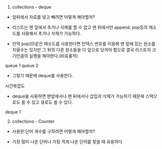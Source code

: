 1. collections - deque
- 앞뒤에서 자료를 넣고 빼려면 어떻게 해야할까?

 - 리스트는 맨 앞에서 추가나 삭제를 할 수 없고 맨 뒤에서만 append, pop등의 메소드를 사용해서 추가나 삭제가 가능하다.

- 만약 pop(0)같은 메소드를 사용한다면 인덱스 번호를 이용해 맨 앞에 있는 원소를 지울수는 있지만 그 뒤의 다른 원소들을 다 앞으로 당겨야 함으로 결국 리스트의 크기만큼의 실행을 해야한다.(비효율적)

queue 1
queue 2

- 그렇기 때문에 deque를 사용한다.

시간복잡도

- deque을 사용하면 맨앞에서나 맨 뒤에서나 삽입과 삭제가 가능하기 때문에 스택으로도 쓸 수 있고 큐로도 쓸 수 있다.

deque 1


2. collections - Counter
- 사용한 단어 개수를 구하려면 어떻게 해야할까?

- 가장 많이 나온 단어나 가장 적게 나온 단어를 찾을 때 유용하다





